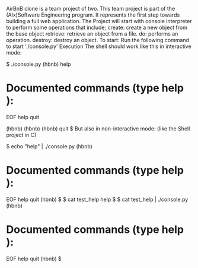 AirBnB clone is a team project of two.
This team project is part of the (Alx)Software Engineering program.
It represents the first step towards building a full web application.
The Project will start with console interpreter to perform some operations that include;
create: create a new object from the base object
retrieve: retrieve an object from a file.
do: performs an operation.
destroy: destroy an object.
To start:
Run the following command to start './console.py'
Execution
The shell should work like this in interactive mode:

$ ./console.py
(hbnb) help

Documented commands (type help <topic>):
========================================
EOF  help  quit

(hbnb)
(hbnb)
(hbnb) quit
$
But also in non-interactive mode: (like the Shell project in C)

$ echo "help" | ./console.py
(hbnb)

Documented commands (type help <topic>):
========================================
EOF  help  quit
(hbnb)
$
$ cat test_help
help
$
$ cat test_help | ./console.py
(hbnb)

Documented commands (type help <topic>):
========================================
EOF  help  quit
(hbnb)
$

